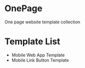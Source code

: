 # OnePage
One page website template collection

# Template List

 * Mobile Web App Template
 * Mobile Link Button Template
